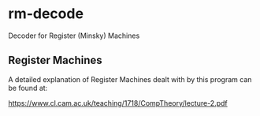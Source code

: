 # rm-decode
Decoder for Register (Minsky) Machines

## Register Machines
A detailed explanation of Register Machines dealt with by this program can be found at:

https://www.cl.cam.ac.uk/teaching/1718/CompTheory/lecture-2.pdf
